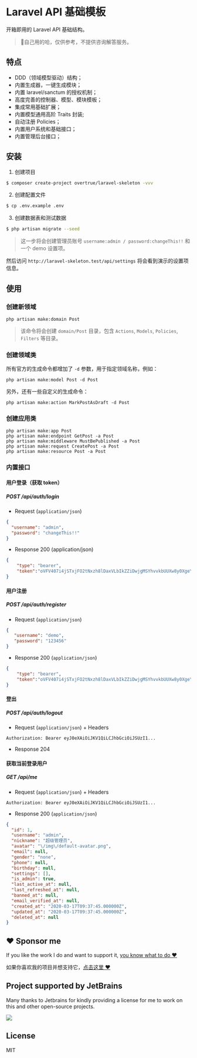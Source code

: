 # Laravel API 基础模板

开箱即用的 Laravel API 基础结构。
> 🚨自己用的哈，仅供参考，不提供咨询解答服务。

## 特点
- DDD（领域模型驱动）结构；
- 内置生成器，一键生成模块；
- 内置 laravel/sanctum 的授权机制；
- 高度完善的控制器、模型、模块模板；
- 集成常用基础扩展；
- 内置模型通用高阶 Traits 封装;
- 自动注册 Policies；
- 内置用户系统和基础接口；
- 内置管理后台接口；

## 安装

1. 创建项目

```bash
$ composer create-project overtrue/laravel-skeleton -vvv
```


2. 创建配置文件

```bash
$ cp .env.example .env
```

3. 创建数据表和测试数据

```bash
$ php artisan migrate --seed
```

> 这一步将会创建管理员账号 `username:admin / password:changeThis!!`  和一个 demo 设置项。  

然后访问 `http://laravel-skeleton.test/api/settings` 将会看到演示的设置项信息。 


## 使用

### 创建新领域

```shell script
php artisan make:domain Post 
```

> 该命令将会创建 `domain/Post` 目录，包含 `Actions`, `Models`, `Policies`, `Filters` 等目录。

### 创建领域类

所有官方的生成命令都增加了 `-d` 参数，用于指定领域名称，例如：

```shell
php artisan make:model Post -d Post
```
另外，还有一些自定义的生成命令：

```shell script
php artisan make:action MarkPostAsDraft -d Post
```

### 创建应用类

```shell script
php artisan make:app Post
php artisan make:endpoint GetPost -a Post
php artisan make:middleware MustBePublished -a Post
php artisan make:request CreatePost -a Post
php artisan make:resource Post -a Post
```

### 内置接口

#### 用户登录（获取 token）

##### POST /api/auth/login

+ Request (`application/json`)
```json
{
  "username": "admin",
  "password": "changeThis!!"
}
```
+ Response 200 (application/json)
```json
{
    "type": "bearer",
    "token":"oVFV407i4jSTxjFO2tNxzh8lDaxVLbIkZZiDwjgMSYhvvkbUUXw8y0XgeYtxLAp4paznq0oxSMDdXmco"
}
```

#### 用户注册
##### POST /api/auth/register

+ Request (`application/json`)
```json
{
   "username": "demo",
   "password": "123456"
}
```
+ Response 200 (`application/json`)
```json
{
    "type": "bearer",
    "token":"oVFV407i4jSTxjFO2tNxzh8lDaxVLbIkZZiDwjgMSYhvvkbUUXw8y0XgeYtxLAp4paznq0oxSMDdXmco"
}
```

#### 登出
##### POST /api/auth/logout

+ Request (`application/json`)
        + Headers
```
Authorization: Bearer eyJ0eXAiOiJKV1QiLCJhbGciOiJSUzI1...
```
+ Response 204

#### 获取当前登录用户
##### GET /api/me

+ Request (`application/json`)
        + Headers
```
Authorization: Bearer eyJ0eXAiOiJKV1QiLCJhbGciOiJSUzI1...
```
+ Response 200 (`application/json`)

```json
{
  "id": 1,
  "username": "admin",
  "nickname": "超级管理员",
  "avatar": "\/img\/default-avatar.png",
  "email": null,
  "gender": "none",
  "phone": null,
  "birthday": null,
  "settings": [],
  "is_admin": true,
  "last_active_at": null,
  "last_refreshed_at": null,
  "banned_at": null,
  "email_verified_at": null,
  "created_at": "2020-03-17T09:37:45.000000Z",
  "updated_at": "2020-03-17T09:37:45.000000Z",
  "deleted_at": null
}
```

## :heart: Sponsor me 

If you like the work I do and want to support it, [you know what to do :heart:](https://github.com/sponsors/overtrue)

如果你喜欢我的项目并想支持它，[点击这里 :heart:](https://github.com/sponsors/overtrue)

## Project supported by JetBrains

Many thanks to Jetbrains for kindly providing a license for me to work on this and other open-source projects.

[![](https://resources.jetbrains.com/storage/products/company/brand/logos/jb_beam.svg)](https://www.jetbrains.com/?from=https://github.com/overtrue)

## License
MIT
